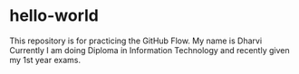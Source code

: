 # hello-world
This repository is for practicing the GitHub Flow.
My name is Dharvi 
Currently I am doing Diploma in Information Technology and recently given my 1st year exams.
